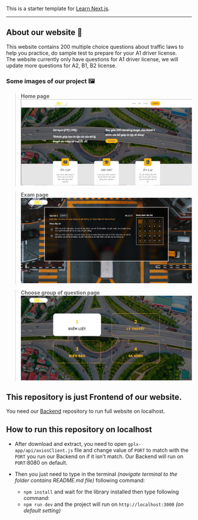 This is a starter template for [Learn Next.js](https://nextjs.org/learn).  

---

## About our website 👋
This website contains 200 multiple choice questions about traffic laws to help you practice, do sample test to prepare for your A1 driver license.  
The website currently only have questions for A1 driver license, we will update more questions for A2, B1, B2 license.  
### Some images of our project 🖼️
> **Home page**  
>   <img src="public/img/Homepage.PNG" width="700">

> **Exam page**  
>   <img src="public/img/Exam.PNG" width="700">

> **Choose group of question page**  
>   <img src="public/img/ChooseGroup.PNG" width="700">

## This repository is just Frontend of our website.
You need our [Backend](https://github.com/IT0505/gplx-app-be) repository to run full website on localhost.

## How to run this repository on localhost
- After download and extract, you need to open `gplx-app/api/axiosClient.js` file and change value of `PORT` to match with the `PORT` you run our Backend on if it isn't match. Our Backend will run on `PORT`:8080 on default.

- Then you just need to type in the terminal _(navigate terminal to the folder contains README.md file)_ following command:  
  - `npm install` and wait for the library installed then type following command:  
  - `npm run dev` and the project will run on `http://localhost:3000` _(on default setting)_  
